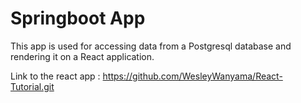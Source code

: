 # Springboot App
This app is used for accessing data from a Postgresql database and rendering it on a React application.

Link to the react app : https://github.com/WesleyWanyama/React-Tutorial.git

